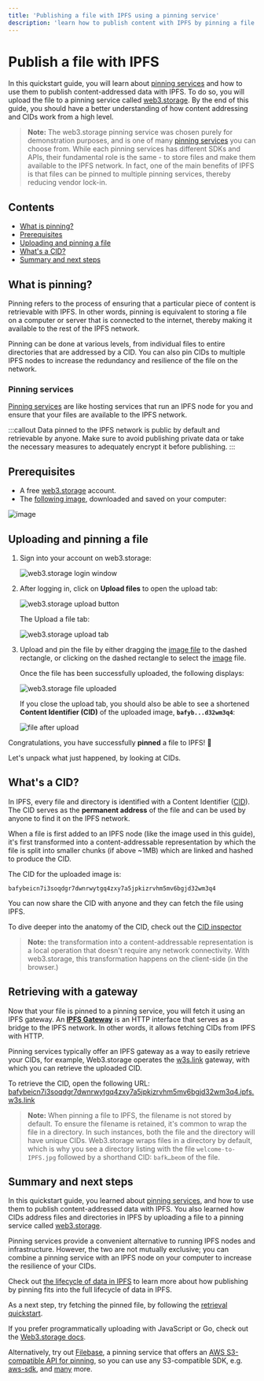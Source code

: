 ```yaml
---
title: 'Publishing a file with IPFS using a pinning service'
description: 'learn how to publish content with IPFS by pinning a file to a pinning service'
---
```


# Publish a file with IPFS

In this quickstart guide, you will learn about [pinning services](../concepts/persistence.md#pinning-in-context) and how to use them to publish content-addressed data with IPFS. To do so, you will upload the file to a pinning service called [web3.storage](https://web3.storage/). By the end of this guide, you should have a better understanding of how content addressing and CIDs work from a high level.

> **Note:** The web3.storage pinning service was chosen purely for demonstration purposes, and is one of many [pinning services](../concepts/persistence.md#pinning-in-context) you can choose from. While each pinning services has different SDKs and APIs, their fundamental role is the same - to store files and make them available to the IPFS network. In fact, one of the main benefits of IPFS is that files can be pinned to multiple pinning services, thereby reducing vendor lock-in.

## Contents <!-- omit from toc -->

- [What is pinning?](#what-is-pinning)
- [Prerequisites](#prerequisites)
- [Uploading and pinning a file](#uploading-and-pinning-a-file)
- [What's a CID?](#whats-a-cid)
- [Summary and next steps](#summary-and-next-steps)

## What is pinning?

Pinning refers to the process of ensuring that a particular piece of content is retrievable with IPFS. In other words, pinning is equivalent to storing a file on a computer or server that is connected to the internet, thereby making it available to the rest of the IPFS network.

Pinning can be done at various levels, from individual files to entire directories that are addressed by a CID. You can also pin CIDs to multiple IPFS nodes to increase the redundancy and resilience of the file on the network.

### Pinning services

[Pinning services](../concepts/persistence/#pinning-services) are like hosting services that run an IPFS node for you and ensure that your files are available to the IPFS network.

:::callout
Data pinned to the IPFS network is public by default and retrievable by anyone. Make sure to avoid publishing private data or take the necessary measures to adequately encrypt it before publishing.
:::

## Prerequisites

- A free [web3.storage](https://web3.storage/) account.
- The [following image](/images/welcome-to-IPFS.jpg), downloaded and saved on your computer:

![image](/images/welcome-to-IPFS.jpg)

## Uploading and pinning a file

1. Sign into your account on web3.storage:

   ![web3.storage login window](./images/login-web3-storage.png)

1. After logging in, click on **Upload files** to open the upload tab:

   ![web3.storage upload button](./images/web3-upload-button.png)

   The Upload a file tab:

   ![web3.storage upload tab](./images/web3-upload-tab.png)

1. Upload and pin the file by either dragging the [image file](/images/welcome-to-IPFS.jpg) to the dashed rectangle, or clicking on the dashed rectangle to select the [image](/images/welcome-to-IPFS.jpg) file.

   Once the file has been successfully uploaded, the following displays:

   ![web3.storage file uploaded](./images/web3-file-uploaded.png)

   If you close the upload tab, you should also be able to see a shortened **Content Identifier (CID)** of the uploaded image, **`bafyb...d32wm3q4`**:

   ![file after upload](./images/web3-file-after-upload.png)

Congratulations, you have successfully **pinned** a file to IPFS! 🎉

Let's unpack what just happened, by looking at CIDs.

## What's a CID?

In IPFS, every file and directory is identified with a Content Identifier ([CID](../concepts/content-addressing.md)). The CID serves as the **permanent address** of the file and can be used by anyone to find it on the IPFS network.

When a file is first added to an IPFS node (like the image used in this guide), it's first transformed into a content-addressable representation by which the file is split into smaller chunks (if above ~1MB) which are linked and hashed to produce the CID.

The CID for the uploaded image is:

```plaintext
bafybeicn7i3soqdgr7dwnrwytgq4zxy7a5jpkizrvhm5mv6bgjd32wm3q4
```

You can now share the CID with anyone and they can fetch the file using IPFS.

To dive deeper into the anatomy of the CID, check out the [CID inspector](https://cid.ipfs.tech/#bafybeicn7i3soqdgr7dwnrwytgq4zxy7a5jpkizrvhm5mv6bgjd32wm3q4)

> **Note:** the transformation into a content-addressable representation is a local operation that doesn't require any network connectivity. With web3.storage, this transformation happens on the client-side (in the browser.)

## Retrieving with a gateway

Now that your file is pinned to a pinning service, you will fetch it using an IPFS gateway. An [**IPFS Gateway**](/concepts/ipfs-gateway/) is an HTTP interface that serves as a bridge to the IPFS network. In other words, it allows fetching CIDs from IPFS with HTTP.

Pinning services typically offer an IPFS gateway as a way to easily retrieve your CIDs, for example, Web3.storage operates the [w3s.link](https://w3s.link) gateway, with which you can retrieve the uploaded CID.

To retrieve the CID, open the following URL:
[bafybeicn7i3soqdgr7dwnrwytgq4zxy7a5jpkizrvhm5mv6bgjd32wm3q4.ipfs.w3s.link](https://bafybeicn7i3soqdgr7dwnrwytgq4zxy7a5jpkizrvhm5mv6bgjd32wm3q4.ipfs.w3s.link/)

> **Note:** When pinning a file to IPFS, the filename is not stored by default. To ensure the filename is retained, it's common to wrap the file in a directory. In such instances, both the file and the directory will have unique CIDs. Web3.storage wraps files in a directory by default, which is why you see a directory listing with the file `welcome-to-IPFS.jpg` followed by a shorthand CID: `bafk…beom` of the file.

## Summary and next steps

In this quickstart guide, you learned about [pinning services](../concepts/persistence.md#pinning-in-context), and how to use them to publish content-addressed data with IPFS. You also learned how CIDs address files and directories in IPFS by uploading a file to a pinning service called [web3.storage](https://web3.storage/).

Pinning services provide a convenient alternative to running IPFS nodes and infrastructure. However, the two are not mutually exclusive; you can combine a pinning service with an IPFS node on your computer to increase the resilience of your CIDs.

Check out [the lifecycle of data in IPFS](../concepts/lifecycle.md) to learn more about how publishing by pinning fits into the full lifecycle of data in IPFS.

As a next step, try fetching the pinned file, by following the [retrieval quickstart](./retrieve.md).

If you prefer programmatically uploading with JavaScript or Go, check out the [Web3.storage docs](https://web3.storage/docs/how-tos/store/).

Alternatively, try out [Filebase](https://filebase.com/), a pinning service that offers an [AWS S3-compatible API for pinning](https://docs.filebase.com/getting-started/s3-api-getting-started-guide), so you can use any S3-compatible SDK, e.g. [aws-sdk](https://www.npmjs.com/package/aws-sdk), and [many](https://github.com/s3tools/s3cmd) more.
